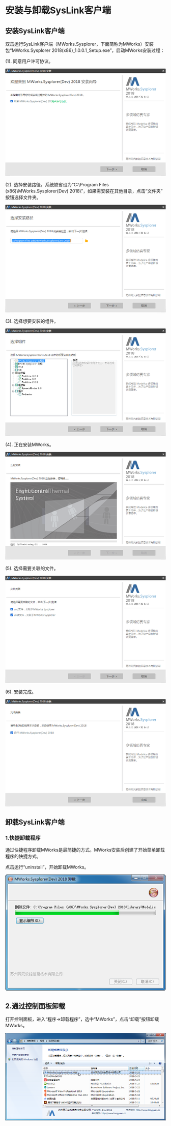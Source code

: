 # 安装与卸载SysLink客户端

## 安装SysLink客户端

双击运行SysLink客户端（MWorks.Sysplorer，下面简称为MWorks）安装包“MWorks.Sysplorer 2018\(x86\)\_1.0.0.1\_Setup.exe”，启动MWorks安装过程：

\(1\). 同意用户许可协议。

![&#x540C;&#x610F;&#x7528;&#x6237;&#x8BB8;&#x53EF;&#x534F;&#x8BAE;](../.gitbook/assets/tong-yi-yong-hu-xu-ke.png)

\(2\). 选择安装路径。系统缺省设为“C:\Program Files \(x86\)\MWorks.Sysplorer\(Dev\) 2018\”，如果需安装在其他目录，点击“文件夹” 按钮选择文件夹。

![&#x9009;&#x62E9;&#x5B89;&#x88C5;&#x8DEF;&#x5F84;](../.gitbook/assets/xuan-ze-an-zhuang-lu-jing.png)

\(3\). 选择想要安装的组件。

![&#x9009;&#x62E9;&#x7EC4;&#x4EF6;](../.gitbook/assets/xuan-ze-an-zhuang-de-zu-jian.png)

\(4\). 正在安装MWorks。

![&#x6B63;&#x5728;&#x5B89;&#x88C5;](../.gitbook/assets/zheng-zai-an-zhuang.png)

\(5\). 选择需要关联的文件。

![&#x5173;&#x8054;&#x6587;&#x4EF6;](../.gitbook/assets/guan-lian-wen-jian.png)

\(6\). 安装完成。

![&#x5B89;&#x88C5;&#x5B8C;&#x6210;](../.gitbook/assets/an-zhuang-wan-cheng.png)

## 卸载SysLink客户端

### 1.快捷卸载程序

通过快捷程序卸载MWorks是最简捷的方式。MWorks安装后创建了开始菜单卸载程序的快捷方式。

点击运行“uninstall”，开始卸载MWorks。

![&#x5378;&#x8F7D;MWorks](../.gitbook/assets/xie-zai-mworks.png)

## 2.通过控制面板卸载

打开控制面板，进入“程序→卸载程序”，选中“MWorks”，点击“卸载”按钮卸载MWorks。

![&#x901A;&#x8FC7;&#x63A7;&#x5236;&#x9762;&#x677F;&#x5378;&#x8F7D;MWorks](../.gitbook/assets/kong-zhi-mian-ban-xie-zai.png)

